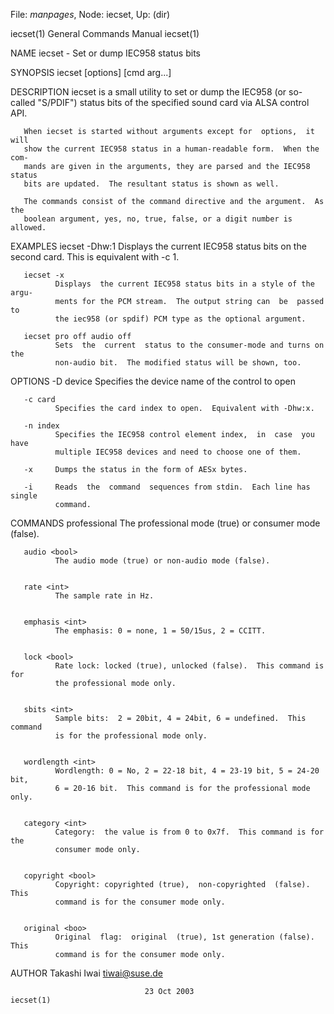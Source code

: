 File: *manpages*,  Node: iecset,  Up: (dir)

iecset(1)                   General Commands Manual                  iecset(1)



NAME
       iecset - Set or dump IEC958 status bits


SYNOPSIS
       iecset [options] [cmd arg...]


DESCRIPTION
       iecset  is  a  small  utility  to  set or dump the IEC958 (or so-called
       "S/PDIF") status bits of the specified sound card via ALSA control API.

       When iecset is started without arguments except for  options,  it  will
       show the current IEC958 status in a human-readable form.  When the com-
       mands are given in the arguments, they are parsed and the IEC958 status
       bits are updated.  The resultant status is shown as well.

       The commands consist of the command directive and the argument.  As the
       boolean argument, yes, no, true, false, or a digit number is allowed.


EXAMPLES
       iecset -Dhw:1
              Displays the current IEC958 status  bits  on  the  second  card.
              This is equivalent with -c 1.

       iecset -x
              Displays  the current IEC958 status bits in a style of the argu-
              ments for the PCM stream.  The output string can  be  passed  to
              the iec958 (or spdif) PCM type as the optional argument.

       iecset pro off audio off
              Sets  the  current  status to the consumer-mode and turns on the
              non-audio bit.  The modified status will be shown, too.


OPTIONS
       -D device
              Specifies the device name of the control to open

       -c card
              Specifies the card index to open.  Equivalent with -Dhw:x.

       -n index
              Specifies the IEC958 control element index,  in  case  you  have
              multiple IEC958 devices and need to choose one of them.

       -x     Dumps the status in the form of AESx bytes.

       -i     Reads  the  command  sequences from stdin.  Each line has single
              command.


COMMANDS
       professional <bool>
              The professional mode (true) or consumer mode (false).


       audio <bool>
              The audio mode (true) or non-audio mode (false).


       rate <int>
              The sample rate in Hz.


       emphasis <int>
              The emphasis: 0 = none, 1 = 50/15us, 2 = CCITT.


       lock <bool>
              Rate lock: locked (true), unlocked (false).  This command is for
              the professional mode only.


       sbits <int>
              Sample bits:  2 = 20bit, 4 = 24bit, 6 = undefined.  This command
              is for the professional mode only.


       wordlength <int>
              Wordlength: 0 = No, 2 = 22-18 bit, 4 = 23-19 bit, 5 = 24-20 bit,
              6 = 20-16 bit.  This command is for the professional mode only.


       category <int>
              Category:  the value is from 0 to 0x7f.  This command is for the
              consumer mode only.


       copyright <bool>
              Copyright: copyrighted (true),  non-copyrighted  (false).   This
              command is for the consumer mode only.


       original <boo>
              Original  flag:  original  (true), 1st generation (false).  This
              command is for the consumer mode only.


AUTHOR
       Takashi Iwai <tiwai@suse.de>



                                  23 Oct 2003                        iecset(1)

